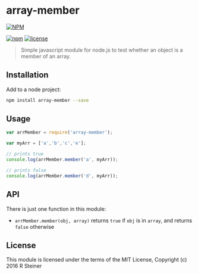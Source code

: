 # array-member

[![NPM](https://nodei.co/npm/array-member.png?downloads=true&downloadRank=true&stars=true)](https://nodei.co/npm/array-member/)

[![npm](https://img.shields.io/npm/v/array-member.svg?maxAge=2592000?style=plastic)](https://www.npmjs.com/package/array-member) [![license](https://img.shields.io/github/license/cranndarach/array-member.svg?maxAge=2592000?style=plastic)](https://github.com/cranndarach/array-member/blob/master/LICENSE)

> Simple javascript module for node.js to test whether an object is a member of an array.

## Installation

Add to a node project:

```sh
npm install array-member --save
```

## Usage

```javascript
var arrMember = require('array-member');

var myArr = ['a','b','c','e'];

// prints true
console.log(arrMember.member('a', myArr));

// prints false
console.log(arrMember.member('d', myArr));
```

## API

There is just one function in this module:

* `arrMember.member(obj, array)` returns `true` if `obj` is in `array`, and returns `false` otherwise


## License

This module is licensed under the terms of the MIT License, Copyright (c) 2016 R Steiner
